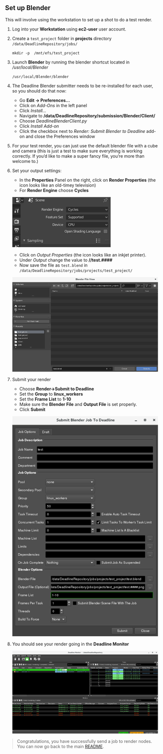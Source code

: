 ## Set up Blender

This will involve using the workstation to set up a shot to do a test render.

1. Log into your **Workstation** using **ec2-user** user account.
1. Create a `test_project` folder in **projects** directory `/data/DeadlineRepository/jobs/`

   ```
   mkdir -p  /mnt/efs/test_project
   ```

1. Launch **Blender** by running the blender shortcut located in */usr/local/Blender*

   ```
   /usr/local/Blender/blender
   ```

1. The Deadline Blender submitter needs to be re-installed for each user, so you should do that now:
    * Go **Edit → Preferences...**
    * Click on *Add-Ons* in the left panel
    * Click *Install...*
    * Navigate to **/data/DeadlineRepository/submission/Blender/Client/**
    * Choose *DeadlineBlenderClient.py*
    * Click *Install Add-on*
    * Click the checkbox next to *Render: Submit Blender to Deadline* add-on and close the Preferences window

1. For your test render, you can just use the default blender file with a cube and camera (this is just a test to make sure everything is working correctly. If you’d like to make a super fancy file, you’re more than welcome to.)
1. Set your output settings:
    * In the **Properties** Panel on the right, click on **Render Properties** (the icon looks like an old-timey television)
    * For **Render Engine** choose **Cycles**

    ![render-engine.png](./render-engine.png)

    * Click on *Output Properties* (the icon looks like an inkjet printer).
    * Under *Output* change the value to **//test.####**
    * Now save the file as `test.blend` in `/data/DeadlineRepository/jobs/projects/test_project/`

    ![save-blender-file.png](./save-blender-file.png)

1. Submit your render
    * Choose **Render→Submit to Deadline**
    * Set the **Group** to **linux_workers**
    * Set the **Frame List** to **1-10**
    * Make sure the **Blender File** and **Output File** is set properly.
    * Click **Submit**

    ![submit-job.png](./submit-job.png)

1. You should see your render going in the **Deadline Monitor**

    ![render-job.png](./render-job.png)

 >Congratulations, you have successfully send a job to render nodes. You can now go back to the main [README](../README.md).
